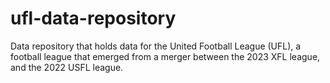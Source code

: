 # ufl-data-repository
Data repository that holds data for the United Football League (UFL), a football league that emerged from a merger between the 2023 XFL league, and the 2022 USFL league.
